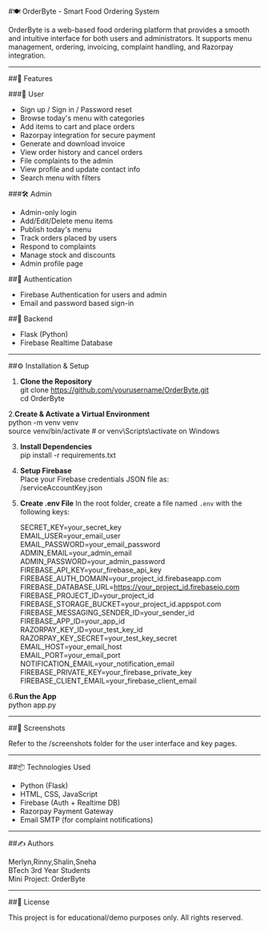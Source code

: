 
#🍽️ OrderByte - Smart Food Ordering System

OrderByte is a web-based food ordering platform that provides a smooth and intuitive interface for both users and administrators. It supports menu management, ordering, invoicing, complaint handling, and Razorpay integration.

---

##🚀 Features

###👤 User
- Sign up / Sign in / Password reset
- Browse today's menu with categories
- Add items to cart and place orders
- Razorpay integration for secure payment
- Generate and download invoice
- View order history and cancel orders
- File complaints to the admin
- View profile and update contact info
- Search menu with filters

###🛠️ Admin
- Admin-only login
- Add/Edit/Delete menu items
- Publish today's menu
- Track orders placed by users
- Respond to complaints
- Manage stock and discounts
- Admin profile page

##🔐 Authentication
- Firebase Authentication for users and admin
- Email and password based sign-in

##💾 Backend
- Flask (Python)
- Firebase Realtime Database

---

##⚙️ Installation & Setup

1. **Clone the Repository**  
   git clone https://github.com/yourusername/OrderByte.git  
   cd OrderByte  

2.**Create & Activate a Virtual Environment**  
   python -m venv venv  
   source venv/bin/activate  # or venv\Scripts\activate on Windows  

3. **Install Dependencies**  
   pip install -r requirements.txt

4. **Setup Firebase**  
   Place your Firebase credentials JSON file as:  
   /serviceAccountKey.json

5. **Create .env File**
   In the root folder, create a file named `.env` with the following keys:  

   SECRET_KEY=your_secret_key  
   EMAIL_USER=your_email_user   
   EMAIL_PASSWORD=your_email_password   
   ADMIN_EMAIL=your_admin_email  
   ADMIN_PASSWORD=your_admin_password  
   FIREBASE_API_KEY=your_firebase_api_key  
   FIREBASE_AUTH_DOMAIN=your_project_id.firebaseapp.com  
   FIREBASE_DATABASE_URL=https://your_project_id.firebaseio.com  
   FIREBASE_PROJECT_ID=your_project_id  
   FIREBASE_STORAGE_BUCKET=your_project_id.appspot.com  
   FIREBASE_MESSAGING_SENDER_ID=your_sender_id  
   FIREBASE_APP_ID=your_app_id  
   RAZORPAY_KEY_ID=your_test_key_id  
   RAZORPAY_KEY_SECRET=your_test_key_secret  
   EMAIL_HOST=your_email_host  
   EMAIL_PORT=your_email_port  
   NOTIFICATION_EMAIL=your_notification_email  
   FIREBASE_PRIVATE_KEY=your_firebase_private_key  
   FIREBASE_CLIENT_EMAIL=your_firebase_client_email  

6.**Run the App**  
   python app.py

---

##📸 Screenshots

Refer to the /screenshots folder for the user interface and key pages.

---

##📦 Technologies Used

- Python (Flask)
- HTML, CSS, JavaScript
- Firebase (Auth + Realtime DB)
- Razorpay Payment Gateway
- Email SMTP (for complaint notifications)

---

##✍️ Authors

Merlyn,Rinny,Shalin,Sneha  
BTech 3rd Year Students  
Mini Project: OrderByte

---

##📝 License

This project is for educational/demo purposes only. All rights reserved.
